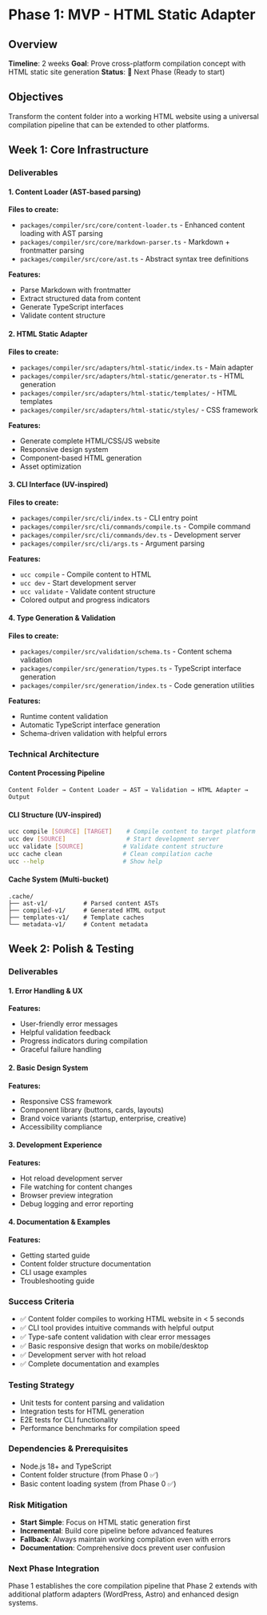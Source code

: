 # Phase 1: MVP - HTML Static Adapter

## Overview
**Timeline**: 2 weeks
**Goal**: Prove cross-platform compilation concept with HTML static site generation
**Status**: 🚧 Next Phase (Ready to start)

## Objectives
Transform the content folder into a working HTML website using a universal compilation pipeline that can be extended to other platforms.

## Week 1: Core Infrastructure

### Deliverables

#### 1. Content Loader (AST-based parsing)
**Files to create:**
- `packages/compiler/src/core/content-loader.ts` - Enhanced content loading with AST parsing
- `packages/compiler/src/core/markdown-parser.ts` - Markdown + frontmatter parsing
- `packages/compiler/src/core/ast.ts` - Abstract syntax tree definitions

**Features:**
- Parse Markdown with frontmatter
- Extract structured data from content
- Generate TypeScript interfaces
- Validate content structure

#### 2. HTML Static Adapter
**Files to create:**
- `packages/compiler/src/adapters/html-static/index.ts` - Main adapter
- `packages/compiler/src/adapters/html-static/generator.ts` - HTML generation
- `packages/compiler/src/adapters/html-static/templates/` - HTML templates
- `packages/compiler/src/adapters/html-static/styles/` - CSS framework

**Features:**
- Generate complete HTML/CSS/JS website
- Responsive design system
- Component-based HTML generation
- Asset optimization

#### 3. CLI Interface (UV-inspired)
**Files to create:**
- `packages/compiler/src/cli/index.ts` - CLI entry point
- `packages/compiler/src/cli/commands/compile.ts` - Compile command
- `packages/compiler/src/cli/commands/dev.ts` - Development server
- `packages/compiler/src/cli/args.ts` - Argument parsing

**Features:**
- `ucc compile` - Compile content to HTML
- `ucc dev` - Start development server
- `ucc validate` - Validate content structure
- Colored output and progress indicators

#### 4. Type Generation & Validation
**Files to create:**
- `packages/compiler/src/validation/schema.ts` - Content schema validation
- `packages/compiler/src/generation/types.ts` - TypeScript interface generation
- `packages/compiler/src/generation/index.ts` - Code generation utilities

**Features:**
- Runtime content validation
- Automatic TypeScript interface generation
- Schema-driven validation with helpful errors

### Technical Architecture

#### Content Processing Pipeline
```
Content Folder → Content Loader → AST → Validation → HTML Adapter → Output
```

#### CLI Structure (UV-inspired)
```bash
ucc compile [SOURCE] [TARGET]    # Compile content to target platform
ucc dev [SOURCE]                 # Start development server
ucc validate [SOURCE]           # Validate content structure
ucc cache clean                 # Clean compilation cache
ucc --help                      # Show help
```

#### Cache System (Multi-bucket)
```
.cache/
├── ast-v1/          # Parsed content ASTs
├── compiled-v1/     # Generated HTML output
├── templates-v1/    # Template caches
└── metadata-v1/     # Content metadata
```

## Week 2: Polish & Testing

### Deliverables

#### 1. Error Handling & UX
**Features:**
- User-friendly error messages
- Helpful validation feedback
- Progress indicators during compilation
- Graceful failure handling

#### 2. Basic Design System
**Features:**
- Responsive CSS framework
- Component library (buttons, cards, layouts)
- Brand voice variants (startup, enterprise, creative)
- Accessibility compliance

#### 3. Development Experience
**Features:**
- Hot reload development server
- File watching for content changes
- Browser preview integration
- Debug logging and error reporting

#### 4. Documentation & Examples
**Features:**
- Getting started guide
- Content folder structure documentation
- CLI usage examples
- Troubleshooting guide

### Success Criteria
- ✅ Content folder compiles to working HTML website in < 5 seconds
- ✅ CLI tool provides intuitive commands with helpful output
- ✅ Type-safe content validation with clear error messages
- ✅ Basic responsive design that works on mobile/desktop
- ✅ Development server with hot reload
- ✅ Complete documentation and examples

### Testing Strategy
- Unit tests for content parsing and validation
- Integration tests for HTML generation
- E2E tests for CLI functionality
- Performance benchmarks for compilation speed

### Dependencies & Prerequisites
- Node.js 18+ and TypeScript
- Content folder structure (from Phase 0 ✅)
- Basic content loading system (from Phase 0 ✅)

### Risk Mitigation
- **Start Simple**: Focus on HTML static generation first
- **Incremental**: Build core pipeline before advanced features
- **Fallback**: Always maintain working compilation even with errors
- **Documentation**: Comprehensive docs prevent user confusion

### Next Phase Integration
Phase 1 establishes the core compilation pipeline that Phase 2 extends with additional platform adapters (WordPress, Astro) and enhanced design systems.